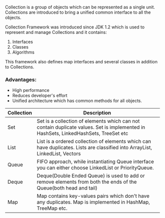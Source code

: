 
Collection is a group of objects which can be represented as a single unit. Collections are introduced to bring a unified common interface to all the objects.

Collection Framework was introduced since JDK 1.2 which is used to represent and manage Collections and it contains:

1. Interfaces
2. Classes
3. Algorithms

This framework also defines map interfaces and several classes in addition to Collections.

### Advantages:
* High performance
* Reduces developer's effort
* Unified architecture which has common methods for all objects.

|Collection|Description|
|-----|-----|
|Set| Set is a collection of elements which can not contain duplicate values. Set is implemented in HashSets, LinkedHashSets, TreeSet etc|
|List| List is a ordered collection of elements which can have duplicates. Lists are classified into ArrayList, LinkedList, Vectors|
|Queue| FIFO approach, while instantiating Queue interface you can either choose LinkedList or PriorityQueue.|
|Deque| Deque(Double Ended Queue) is used to add or remove elements from both the ends of the Queue(both head and tail)|
|Map| Map contains key-values pairs which don't have any duplicates. Map is implemented in HashMap, TreeMap etc.|




